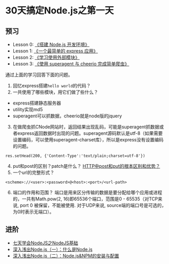 # 30天搞定Node.js之第一天

## 预习

- Lesson 0: [《搭建 Node.js 开发环境》](https://github.com/alsotang/node-lessons/tree/master/lesson0)
- Lesson 1: [《一个最简单的 express 应用》](https://github.com/alsotang/node-lessons/tree/master/lesson1)
- Lesson 2: [《学习使用外部模块》](https://github.com/alsotang/node-lessons/tree/master/lesson2)
- Lesson 3: [《使用 superagent 与 cheerio 完成简单爬虫》](https://github.com/alsotang/node-lessons/tree/master/lesson3)

通过上面的学习回答下面的问题。

1. 回忆express搭建`hello world`的代码？
2. 一共使用了哪些模块，用它们做了些什么？
- express搭建静态服务器
- utility实现md5
- superagent可以抓数据，cheerio就是node版的jquery
3. 在做爬虫抓CNode网站时，返回结果出现乱码，可能是superagent抓数据或者express返回数据时出现的问题。superagent源码默认是utf-8（如果需要设置编码，可以使用superagent-charset库），所以是express没有设置编码的问题。

```
res.setHead(200, {'Content-Type':'text/plain;charset=utf-8'})
```
4. put和post的区别？patch是什么？
[HTTP中post和put的根本区别和优势？](https://www.zhihu.com/question/48482736?from=profile_question_card)
5. 一个url的完整形式？
```
<scheme>://<user>:<password>@<host>:<port>/<url-path>
```
6. 端口的作用和范围？
端口是用来区分传输的数据是要分配给哪个应用或进程的，一共有Math.pow(2, 16)即65536个端口，范围是0 - 65535（对TCP来说, port 0 被保留，不能被使用. 对于UDP来说, source端的端口号是可选的， 为0时表示无端口）。

## 进阶

- [七天学会NodeJS之NodeJS基础](http://nqdeng.github.io/7-days-nodejs/#1)
- [深入浅出Node.js（一）：什么是Node.js](http://www.infoq.com/cn/articles/what-is-nodejs)
- [深入浅出Node.js（二）：Node.js&NPM的安装与配置](http://www.infoq.com/cn/articles/nodejs-npm-install-config)